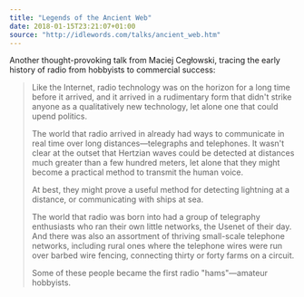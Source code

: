 ```yaml
---
title: "Legends of the Ancient Web"
date: 2018-01-15T23:21:07+01:00
source: "http://idlewords.com/talks/ancient_web.htm"
---
```


Another thought-provoking talk from Maciej Cegłowski, tracing the early history of radio from hobbyists to commercial success:

> Like the Internet, radio technology was on the horizon for a long time before it arrived, and it arrived in a rudimentary form that didn't strike anyone as a qualitatively new technology, let alone one that could upend politics.
>
> The world that radio arrived in already had ways to communicate in real time over long distances—telegraphs and telephones. It wasn't clear at the outset that Hertzian waves could be detected at distances much greater than a few hundred meters, let alone that they might become a practical method to transmit the human voice.
>
> At best, they might prove a useful method for detecting lightning at a distance, or communicating with ships at sea.
>
> The world that radio was born into had a group of telegraphy enthusiasts who ran their own little networks, the Usenet of their day. And there was also an assortment of thriving small-scale telephone networks, including rural ones where the telephone wires were run over barbed wire fencing, connecting thirty or forty farms on a circuit.
>
> Some of these people became the first radio "hams"—amateur hobbyists.
